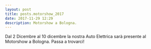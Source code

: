```yaml
---
layout: post
title: posts.motorshow_2017
date: 2017-11-29 12:29
description: Motorshow a Bologna.
---
```


Dal 2 Dicembre al 10 dicembre la nostra Auto Elettrica sarà presente al Motorshow a Bologna. Passa a trovarci!